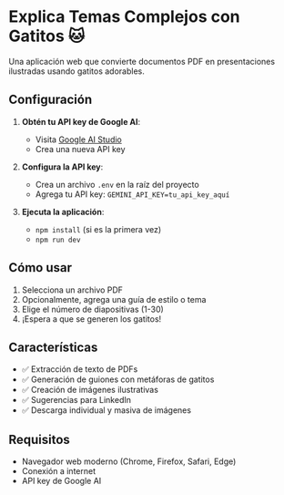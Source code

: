 # Explica Temas Complejos con Gatitos 🐱

Una aplicación web que convierte documentos PDF en presentaciones ilustradas usando gatitos adorables.

## Configuración

1. **Obtén tu API key de Google AI**:
   - Visita [Google AI Studio](https://makersuite.google.com/app/apikey)
   - Crea una nueva API key

2. **Configura la API key**:
   - Crea un archivo `.env` en la raíz del proyecto
   - Agrega tu API key: `GEMINI_API_KEY=tu_api_key_aquí`

3. **Ejecuta la aplicación**:
   - `npm install` (si es la primera vez)
   - `npm run dev`

## Cómo usar

1. Selecciona un archivo PDF
2. Opcionalmente, agrega una guía de estilo o tema
3. Elige el número de diapositivas (1-30)
4. ¡Espera a que se generen los gatitos!

## Características

- ✅ Extracción de texto de PDFs
- ✅ Generación de guiones con metáforas de gatitos
- ✅ Creación de imágenes ilustrativas
- ✅ Sugerencias para LinkedIn
- ✅ Descarga individual y masiva de imágenes

## Requisitos

- Navegador web moderno (Chrome, Firefox, Safari, Edge)
- Conexión a internet
- API key de Google AI
